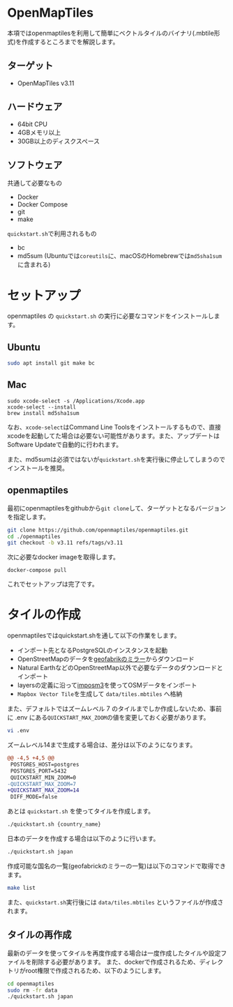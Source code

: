 # OpenMapTiles

本項ではopenmaptilesを利用して簡単にベクトルタイルのバイナリ(.mbtile形式)を作成するところまでを解説します。

## ターゲット

- OpenMapTiles v3.11

## ハードウェア

- 64bit CPU
- 4GBメモリ以上
- 30GB以上のディスクスペース

## ソフトウェア

共通して必要なもの

- Docker
- Docker Compose
- git
- make

`quickstart.sh`で利用されるもの

- bc
- md5sum (Ubuntuでは`coreutils`に、macOSのHomebrewでは`md5sha1sum`に含まれる)

# セットアップ

openmaptiles の `quickstart.sh` の実行に必要なコマンドをインストールします。

## Ubuntu

```bash
sudo apt install git make bc
```

## Mac

```
sudo xcode-select -s /Applications/Xcode.app
xcode-select --install
brew install md5sha1sum
```

なお、`xcode-select`はCommand Line Toolsをインストールするもので、直接xcodeを起動してた場合は必要ない可能性があります。また、アップデートはSoftware Updateで自動的に行われます。

また、md5sumは必須ではないが`quickstart.sh`を実行後に停止してしまうのでインストールを推奨。

## openmaptiles

最初にopenmaptilesをgithubから`git clone`して、ターゲットとなるバージョンを指定します。

```bash
git clone https://github.com/openmaptiles/openmaptiles.git
cd ./openmaptiles
git checkout -b v3.11 refs/tags/v3.11
```

次に必要なdocker imageを取得します。

```
docker-compose pull
```

これでセットアップは完了です。

# タイルの作成

openmaptilesではquickstart.shを通して以下の作業をします。

- インポート先となるPostgreSQLのインスタンスを起動
- OpenStreetMapのデータを[geofabrikのミラー](http://download.geofabrik.de)からダウンロード
- Natural EarthなどのOpenStreetMap以外で必要なデータのダウンロードとインポート
- layersの定義に沿って[imposm3](https://github.com/omniscale/imposm3)を使ってOSMデータをインポート
- `Mapbox Vector Tile`を生成して `data/tiles.mbtiles` へ格納

また、デフォルトではズームレベル 7 のタイルまでしか作成しないため、事前に .env にある`QUICKSTART_MAX_ZOOM`の値を変更しておく必要があります。

```bash
vi .env
```

ズームレベル14まで生成する場合は、差分は以下のようになります。

```diff
@@ -4,5 +4,5 @@
 POSTGRES_HOST=postgres
 POSTGRES_PORT=5432
 QUICKSTART_MIN_ZOOM=0
-QUICKSTART_MAX_ZOOM=7
+QUICKSTART_MAX_ZOOM=14
 DIFF_MODE=false
```

あとは `quickstart.sh` を使ってタイルを作成します。

```bash
./quickstart.sh {country_name}
```

日本のデータを作成する場合は以下のように行います。

```bash
./quickstart.sh japan
```

作成可能な国名の一覧(geofabrickのミラーの一覧)は以下のコマンドで取得できます。

```bash
make list
```

また、`quickstart.sh`実行後には `data/tiles.mbtiles` というファイルが作成されます。

## タイルの再作成

最新のデータを使ってタイルを再度作成する場合は一度作成したタイルや設定ファイルを削除する必要があります。
また、dockerで作成されるため、ディレクトリがroot権限で作成されるため、以下のようにします。

```bash
cd openmaptiles
sudo rm -fr data
./quickstart.sh japan
```


